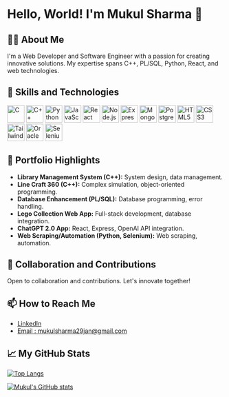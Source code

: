 # Hello, World! I'm Mukul Sharma 👋

## 👨‍💻 About Me

I'm a Web Developer and Software Engineer with a passion for creating innovative solutions. My expertise spans C++, PL/SQL, Python, React, and web technologies.

## 🚀 Skills and Technologies

<img src="https://cdn.jsdelivr.net/gh/devicons/devicon/icons/c/c-original.svg" alt="C" width="40" height="40"/> <img src="https://cdn.jsdelivr.net/gh/devicons/devicon/icons/cplusplus/cplusplus-original.svg" alt="C++" width="40" height="40"/> <img src="https://cdn.jsdelivr.net/gh/devicons/devicon/icons/python/python-original.svg" alt="Python" width="40" height="40"/> <img src="https://cdn.jsdelivr.net/gh/devicons/devicon/icons/javascript/javascript-original.svg" alt="JavaScript" width="40" height="40"/> <img src="https://cdn.jsdelivr.net/gh/devicons/devicon/icons/react/react-original-wordmark.svg" alt="React" width="40" height="40"/> <img src="https://cdn.jsdelivr.net/gh/devicons/devicon/icons/nodejs/nodejs-original-wordmark.svg" alt="Node.js" width="40" height="40"/> <img src="https://cdn.jsdelivr.net/gh/devicons/devicon/icons/express/express-original-wordmark.svg" alt="Express.js" width="40" height="40"/> <img src="https://cdn.jsdelivr.net/gh/devicons/devicon/icons/mongodb/mongodb-original-wordmark.svg" alt="MongoDB" width="40" height="40"/> <img src="https://cdn.jsdelivr.net/gh/devicons/devicon/icons/postgresql/postgresql-original-wordmark.svg" alt="PostgreSQL" width="40" height="40"/> <img src="https://cdn.jsdelivr.net/gh/devicons/devicon/icons/html5/html5-original-wordmark.svg" alt="HTML5" width="40" height="40"/> <img src="https://cdn.jsdelivr.net/gh/devicons/devicon/icons/css3/css3-original-wordmark.svg" alt="CSS3" width="40" height="40"/> <img src="https://cdn.jsdelivr.net/gh/devicons/devicon/icons/tailwindcss/tailwindcss-plain.svg" alt="TailwindCSS" width="40" height="40"/> <img src="https://cdn.jsdelivr.net/gh/devicons/devicon/icons/oracle/oracle-original.svg" alt="Oracle" width="40" height="40"/> <img src="https://cdn.jsdelivr.net/gh/devicons/devicon/icons/selenium/selenium-original.svg" alt="Selenium" width="40" height="40"/>

## 🚀 Portfolio Highlights

- **Library Management System (C++):** System design, data management.
- **Line Craft 360 (C++):** Complex simulation, object-oriented programming.
- **Database Enhancement (PL/SQL):** Database programming, error handling.
- **Lego Collection Web App:** Full-stack development, database integration.
- **ChatGPT 2.0 App:** React, Express, OpenAI API integration.
- **Web Scraping/Automation (Python, Selenium):** Web scraping, automation.

## 🤝 Collaboration and Contributions

Open to collaboration and contributions. Let's innovate together!

## 📫 How to Reach Me

- [LinkedIn](https://www.linkedin.com/in/mukuliskul)
- [Email : mukulsharma29jan@gmail.com](mailto:mukulsharma29jan@gmail.com)

## 📈 My GitHub Stats

[![Top Langs](https://github-readme-stats.vercel.app/api/top-langs/?username=mukuliskul&layout=compact)](https://github.com/mukuliskul)

[![Mukul's GitHub stats](https://github-readme-stats.vercel.app/api?username=mukuliskul)](https://github.com/mukuliskul)

<!--

## 🌱 I’m currently learning ...
[Your current learning goals or technologies you're exploring.]
**mukuliskul/mukuliskul** is a ✨ _special_ ✨ repository because its `README.md` (this file) appears on your GitHub profile.

Here are some ideas to get you started:

- 🔭 I’m currently working on ...
- 🌱 I’m currently learning ...
- 👯 I’m looking to collaborate on ...
- 🤔 I’m looking for help with ...
- 💬 Ask me about ...
- 📫 How to reach me: ...
- 😄 Pronouns: ...
- ⚡ Fun fact: ...
-->
